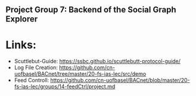 ## Project Group 7: Backend of the Social Graph Explorer
# Links:
- Scuttlebut-Guide: https://ssbc.github.io/scuttlebutt-protocol-guide/
- Log File Creation: https://github.com/cn-uofbasel/BACnet/tree/master/20-fs-ias-lec/src/demo
- Feed Controll: https://github.com/cn-uofbasel/BACnet/blob/master/20-fs-ias-lec/groups/14-feedCtrl/project.md

